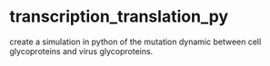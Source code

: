 # transcription_translation_py
 create a simulation in python of the mutation dynamic between cell glycoproteins and virus glycoproteins.
